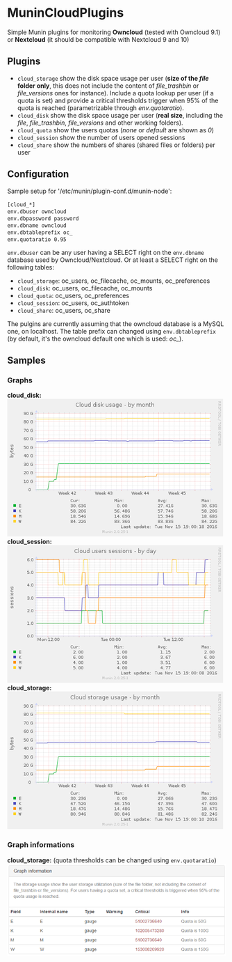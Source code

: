 # MuninCloudPlugins
Simple Munin plugins for monitoring **Owncloud** (tested with Owncloud 9.1) or **Nextcloud** (it should be compatible with Nextcloud 9 and 10)

## Plugins
* `cloud_storage` show the disk space usage per user (**size of the *file* folder only**, this does not include the content of *file_trashbin* or *file_versions* ones for instance). Include a quota lookup per user (if a quota is set) and provide a critical thresholds trigger when 95% of the quota is reached (parametrizable through *env.quotaratio*). 
* `cloud_disk` show the disk space usage per user (**real size**, including the *file*, *file_trashbin*, *file_versions* and other working folders).
* `cloud_quota` show the users quotas (*none* or *default* are shown as *0*)
* `cloud_session` show the number of users opened sessions
* `cloud_share` show the numbers of shares (shared files or folders) per user

## Configuration

Sample setup for '/etc/munin/plugin-conf.d/munin-node':
```
[cloud_*]
env.dbuser owncloud
env.dbpassword password
env.dbname owncloud
env.dbtableprefix oc_
env.quotaratio 0.95
```

`env.dbuser` can be any user having a SELECT right on the `env.dbname` database used by Owncloud/Nextcloud.
Or at least a SELECT right on the following tables:
* `cloud_storage`: oc_users, oc_filecache, oc_mounts, oc_preferences
* `cloud_disk`: oc_users, oc_filecache, oc_mounts
* `cloud_quota`: oc_users, oc_preferences
* `cloud_session`: oc_users, oc_authtoken
* `cloud_share`: oc_users, oc_share

The pulgins are currently assuming that the owncloud database is a MySQL one, on localhost. The table prefix can changed using `env.dbtableprefix` (by default, it's the owncloud default one which is used: *oc_*).

## Samples

### Graphs

**cloud_disk:**
![cloud_disk](samples/cloud_disk-month.png)
**cloud_session:**
![cloud_session](samples/cloud_session-day.png)
**cloud_storage:**
![cloud_storage](samples/cloud_storage-month.png)

### Graph informations

**cloud_storage:** (quota thresholds can be changed using `env.quotaratio`)
![cloud_storage](samples/cloud_storage-graph_info.png)



